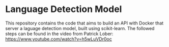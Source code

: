 # Language Detection Model

This repository contains the code that aims to build an API with Docker that server a laguage detection model, built using scikit-learn.
The followed steps can be found in the video from Patrick Lober: https://www.youtube.com/watch?v=h5wLuVDr0oc